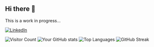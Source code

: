## Hi there 👋

This is a work in progress...

[![LinkedIn](https://img.shields.io/badge/LinkedIn-SpencerWood-blue)](https://www.linkedin.com/in/spencersvedawood/)

![Visitor Count](https://komarev.com/ghpvc/?username=BOYSABIO&color=blue)
![Your GitHub stats](https://github-readme-stats.vercel.app/api?username=BOYSABIO&show_icons=true&theme=radical)
![Top Languages](https://github-readme-stats.vercel.app/api/top-langs/?username=BOYSABIO&layout=compact)
![GitHub Streak](https://github-readme-streak-stats.herokuapp.com/?user=BOYSABIO&theme=dark)


<!--
**BOYSABIO/BOYSABIO** is a ✨ _special_ ✨ repository because its `README.md` (this file) appears on your GitHub profile.

Here are some ideas to get you started:

- 🔭 I’m currently working on ...
- 🌱 I’m currently learning ...
- 👯 I’m looking to collaborate on ...
- 🤔 I’m looking for help with ...
- 💬 Ask me about ...
- 📫 How to reach me: ...
- 😄 Pronouns: ...
- ⚡ Fun fact: ...
-->
